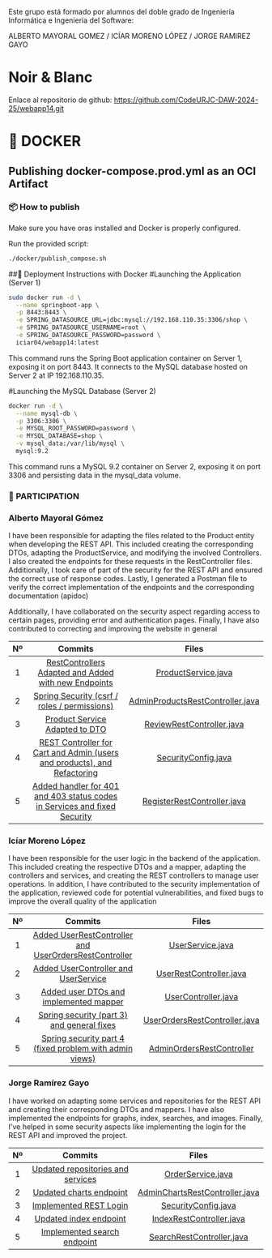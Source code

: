 Este grupo está formado por alumnos del doble grado de Ingeniería Informática e Ingeniería del Software:

ALBERTO MAYORAL GOMEZ  /  ICÍAR MORENO LÓPEZ  / JORGE RAMIREZ GAYO

# Noir & Blanc

Enlace al repositorio de github: https://github.com/CodeURJC-DAW-2024-25/webapp14.git


# 🤝 DOCKER

## Publishing docker-compose.prod.yml as an OCI Artifact

### 📦 How to publish
Make sure you have oras installed and Docker is properly configured.

Run the provided script:

```sh
./docker/publish_compose.sh
```

##🐳 Deployment Instructions with Docker
#Launching the Application (Server 1)

```sh
sudo docker run -d \
  --name springboot-app \
  -p 8443:8443 \
  -e SPRING_DATASOURCE_URL=jdbc:mysql://192.168.110.35:3306/shop \
  -e SPRING_DATASOURCE_USERNAME=root \
  -e SPRING_DATASOURCE_PASSWORD=password \
  iciar04/webapp14:latest
```
This command runs the Spring Boot application container on Server 1, exposing it on port 8443.
It connects to the MySQL database hosted on Server 2 at IP 192.168.110.35.

#Launching the MySQL Database (Server 2)

```sh
docker run -d \
  --name mysql-db \
  -p 3306:3306 \
  -e MYSQL_ROOT_PASSWORD=password \
  -e MYSQL_DATABASE=shop \
  -v mysql_data:/var/lib/mysql \
  mysql:9.2
```
This command runs a MySQL 9.2 container on Server 2, exposing it on port 3306 and persisting data in the mysql_data volume.


### 🤝 PARTICIPATION

### **Alberto Mayoral Gómez**

I have been responsible for adapting the files related to the Product entity when developing the REST API. This included creating the corresponding DTOs, adapting the ProductService, and modifying the involved Controllers. I also created the endpoints for these requests in the RestController files. Additionally, I took care of part of the security for the REST API and ensured the correct use of response codes. Lastly, I generated a Postman file to verify the correct implementation of the endpoints and the corresponding documentation (apidoc)

Additionally, I have collaborated on the security aspect regarding access to certain pages, providing error and authentication pages. Finally, I have also contributed to correcting and improving the website in general

| Nº    | Commits      | Files      |
|:------------: |:------------:| :------------:|
|1|[RestControllers Adapted and Added with new Endpoints](https://github.com/CodeURJC-DAW-2024-25/webapp14/commit/cb3aa89e3f4fbb59584e0237aca05a8e994c8e8c)|[ProductService.java](https://github.com/CodeURJC-DAW-2024-25/webapp14/blob/main/backend/src/main/java/es/codeurjc/webapp14/service/ProductService.java)|
|2|[Spring Security (csrf / roles / permissions)](https://github.com/CodeURJC-DAW-2024-25/webapp14/commit/a05b59a55c7a317f7c9ca3385f30b18d0bda5452)|[AdminProductsRestController.java](https://github.com/CodeURJC-DAW-2024-25/webapp14/blob/main/backend/src/main/java/es/codeurjc/webapp14/controller/rest/AdminProductsRestController.java)|
|3|[Product Service Adapted to DTO](https://github.com/CodeURJC-DAW-2024-25/webapp14/commit/05969bf675d92bc4a416897e5afd8ba0f66dae4f)|[ReviewRestController.java](https://github.com/CodeURJC-DAW-2024-25/webapp14/blob/main/backend/src/main/java/es/codeurjc/webapp14/controller/rest/ReviewRestController.java)|
|4|[REST Controller for Cart and Admin (users and products), and Refactoring](https://github.com/CodeURJC-DAW-2024-25/webapp14/commit/bc178f2b704bc0affb8bbb7eaeeba5f287a7ea04)|[SecurityConfig.java](https://github.com/CodeURJC-DAW-2024-25/webapp14/blob/main/backend/src/main/java/es/codeurjc/webapp14/security/SecurityConfig.java)|
|5|[Added handler for 401 and 403 status codes in Services and fixed Security](https://github.com/CodeURJC-DAW-2024-25/webapp14/commit/07de66f223028cec1fb2f65c3763aac2079b5e67)|[RegisterRestController.java](https://github.com/CodeURJC-DAW-2024-25/webapp14/blob/main/backend/src/main/java/es/codeurjc/webapp14/controller/rest/RegisterRestController.java)|

### **Icíar Moreno López**

I have been responsible for the user logic in the backend of the application. This included creating the respective DTOs and a mapper, adapting the controllers and services, and creating the REST controllers to manage user operations. In addition, I have contributed to the security implementation of the application, reviewed code for potential vulnerabilities, and fixed bugs to improve the overall quality of the application

| Nº    | Commits      | Files      |
|:------------: |:------------:| :------------:|
|1|[Added UserRestController and UserOrdersRestController](https://github.com/CodeURJC-DAW-2024-25/webapp14/commit/7b48ef4dd892d30895db5d5f6a338f34be198e36)|[UserService.java](https://github.com/CodeURJC-DAW-2024-25/webapp14/blob/main/backend/src/main/java/es/codeurjc/webapp14/service/UserService.java)
|2|[Added UserController and UserService](https://github.com/CodeURJC-DAW-2024-25/webapp14/commit/f072286cf775ffecad41c6afd2a5b8af78b8fabe)|[UserRestController.java](https://github.com/CodeURJC-DAW-2024-25/webapp14/blob/main/backend/src/main/java/es/codeurjc/webapp14/controller/rest/UserRestController.java)
|3|[Added user DTOs and implemented mapper](https://github.com/CodeURJC-DAW-2024-25/webapp14/commit/034cd6af63a7e4ab48f4a3e5fc916befebd6308e)|[UserController.java](https://github.com/CodeURJC-DAW-2024-25/webapp14/blob/main/backend/src/main/java/es/codeurjc/webapp14/controller/web/UserController.java)
|4|[Spring security (part 3) and general fixes](https://github.com/CodeURJC-DAW-2024-25/webapp14/commit/e34150d927fa909010e8e7e56e95a85a9ed18185)|[UserOrdersRestController.java](https://github.com/CodeURJC-DAW-2024-25/webapp14/blob/main/backend/src/main/java/es/codeurjc/webapp14/controller/rest/UserOrdersRestController.java)
|5|[Spring security part 4 (fixed problem with admin views)](https://github.com/CodeURJC-DAW-2024-25/webapp14/commit/0842fface070c28dc311cd83ccf8e549dd749f53)|[AdminOrdersRestController](https://github.com/CodeURJC-DAW-2024-25/webapp14/commit/b77f8d363120496d1f991a2b7f36eb6d01ba62af#diff-cba66e455b92c6fdec05056aeedf36f68a0c30189fb5ea605319b4e74ed4366c)

### **Jorge Ramírez Gayo**
I have worked on adapting some services and repositories for the REST API and creating their corresponding DTOs and mappers. I have also implemented the endpoints for graphs, index, searches, and images. Finally, I've helped in some security aspects like implementing the login for the REST API and improved the project.

| Nº    | Commits      | Files      |
|:------------: |:------------:| :------------:|
|1|[Updated repositories and services](https://github.com/CodeURJC-DAW-2024-25/webapp14/commit/07d0d51d97edd8585815f56401ca1c5a3ef6d13a)|[OrderService.java](https://github.com/CodeURJC-DAW-2024-25/webapp14/commit/07d0d51d97edd8585815f56401ca1c5a3ef6d13a#diff-8ba26ea880e76446fe5c0773c01c1fe78e3a5cf71c93f61f6a65ee31720ebbfb)|
|2|[Updated charts endpoint](https://github.com/CodeURJC-DAW-2024-25/webapp14/commit/3e5ca6faa0d1c460332d623af313cb26cf444ea3)|[AdminChartsRestController.java](https://github.com/CodeURJC-DAW-2024-25/webapp14/commit/3e5ca6faa0d1c460332d623af313cb26cf444ea3#diff-b28d98d2b1f5c72304ba55953e94f01d9134cbcd4b5dcfb60362c648c4541214)|
|3|[Implemented REST Login](https://github.com/CodeURJC-DAW-2024-25/webapp14/commit/3297986bfa7e305f8fb5dadf1b53f2ba12fea9f6)|[SecurityConfig.java](https://github.com/CodeURJC-DAW-2024-25/webapp14/commit/3297986bfa7e305f8fb5dadf1b53f2ba12fea9f6#diff-bacc3bb41e7e9a9f1bcdda7101702ea1209dddb58581998162859917405d312e)|
|4|[Updated index endpoint](https://github.com/CodeURJC-DAW-2024-25/webapp14/commit/b4dc47940c9dd5eddb5bef42672f7096f6e677b9)|[IndexRestController.java](https://github.com/CodeURJC-DAW-2024-25/webapp14/commit/b4dc47940c9dd5eddb5bef42672f7096f6e677b9#diff-31ba910cf314c0efcc869a689bf4308639b1d449b9550b917975658543d41f2d)|
|5|[Implemented search endpoint](https://github.com/CodeURJC-DAW-2024-25/webapp14/commit/97021bf9b27b1819bcb2263eea9d4b24b89f721f)|[SearchRestController.java](https://github.com/CodeURJC-DAW-2024-25/webapp14/commit/97021bf9b27b1819bcb2263eea9d4b24b89f721f#diff-fce8d4f9566b1df790e4fbf59051779236f35c060e708361c2241d353a5b8fcf)|
